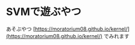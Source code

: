 # SVMで遊ぶやつ
あそぶやつ
[https://moratorium08.github.io/kernel/](https://moratorium08.github.io/kernel/)
でみれます


